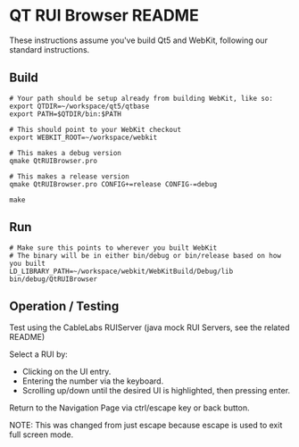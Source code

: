 # QT RUI Browser README

These instructions assume you've build Qt5 and WebKit, following our standard
instructions.

## Build

    # Your path should be setup already from building WebKit, like so:
    export QTDIR=~/workspace/qt5/qtbase
    export PATH=$QTDIR/bin:$PATH

    # This should point to your WebKit checkout
    export WEBKIT_ROOT=~/workspace/webkit

    # This makes a debug version
    qmake QtRUIBrowser.pro
    
    # This makes a release version
    qmake QtRUIBrowser.pro CONFIG+=release CONFIG-=debug

    make

## Run

    # Make sure this points to wherever you built WebKit
    # The binary will be in either bin/debug or bin/release based on how you built
    LD_LIBRARY_PATH=~/workspace/webkit/WebKitBuild/Debug/lib bin/debug/QtRUIBrowser

## Operation / Testing

Test using the CableLabs RUIServer (java mock RUI Servers, see the related README)

Select a RUI by:

  * Clicking on the UI entry.
  * Entering the number via the keyboard.
  * Scrolling up/down until the desired UI is highlighted, then pressing enter.

Return to the Navigation Page via ctrl/escape key or back button.

NOTE: This was changed from just escape because escape is used to exit full screen mode.
